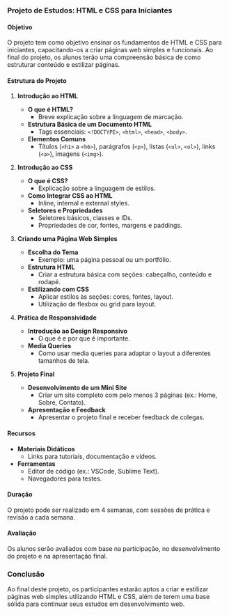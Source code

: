 ### Projeto de Estudos: HTML e CSS para Iniciantes

#### Objetivo
O projeto tem como objetivo ensinar os fundamentos de HTML e CSS para iniciantes, capacitando-os a criar páginas web simples e funcionais. Ao final do projeto, os alunos terão uma compreensão básica de como estruturar conteúdo e estilizar páginas.

#### Estrutura do Projeto

1. **Introdução ao HTML**
   - **O que é HTML?**
     - Breve explicação sobre a linguagem de marcação.
   - **Estrutura Básica de um Documento HTML**
     - Tags essenciais: `<!DOCTYPE>`, `<html>`, `<head>`, `<body>`.
   - **Elementos Comuns**
     - Títulos (`<h1>` a `<h6>`), parágrafos (`<p>`), listas (`<ul>`, `<ol>`), links (`<a>`), imagens (`<img>`).

2. **Introdução ao CSS**
   - **O que é CSS?**
     - Explicação sobre a linguagem de estilos.
   - **Como Integrar CSS ao HTML**
     - Inline, internal e external styles.
   - **Seletores e Propriedades**
     - Seletores básicos, classes e IDs.
     - Propriedades de cor, fontes, margens e paddings.

3. **Criando uma Página Web Simples**
   - **Escolha do Tema**
     - Exemplo: uma página pessoal ou um portfólio.
   - **Estrutura HTML**
     - Criar a estrutura básica com seções: cabeçalho, conteúdo e rodapé.
   - **Estilizando com CSS**
     - Aplicar estilos às seções: cores, fontes, layout.
     - Utilização de flexbox ou grid para layout.

4. **Prática de Responsividade**
   - **Introdução ao Design Responsivo**
     - O que é e por que é importante.
   - **Media Queries**
     - Como usar media queries para adaptar o layout a diferentes tamanhos de tela.

5. **Projeto Final**
   - **Desenvolvimento de um Mini Site**
     - Criar um site completo com pelo menos 3 páginas (ex.: Home, Sobre, Contato).
   - **Apresentação e Feedback**
     - Apresentar o projeto final e receber feedback de colegas.

#### Recursos
- **Materiais Didáticos**
  - Links para tutoriais, documentação e vídeos.
- **Ferramentas**
  - Editor de código (ex.: VSCode, Sublime Text).
  - Navegadores para testes.

#### Duração
O projeto pode ser realizado em 4 semanas, com sessões de prática e revisão a cada semana.

#### Avaliação
Os alunos serão avaliados com base na participação, no desenvolvimento do projeto e na apresentação final.

### Conclusão
Ao final deste projeto, os participantes estarão aptos a criar e estilizar páginas web simples utilizando HTML e CSS, além de terem uma base sólida para continuar seus estudos em desenvolvimento web.
